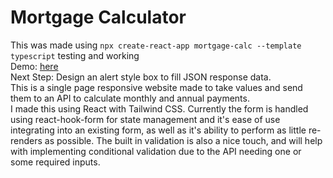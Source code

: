 # Mortgage Calculator 

This was made using ```npx create-react-app mortgage-calc --template typescript``` testing and working
<br>Demo: [here](https://mortgage-calculator-react-ts.herokuapp.com/)
<br>Next Step: Design an alert style box to fill JSON response data.
<br>This is a single page responsive website made to take values and send them to an API to calculate monthly and annual payments.
<br> I made this using React with Tailwind CSS. Currently the form is handled using react-hook-form for state management and it's ease of use integrating into an existing form, as well as it's ability to perform as little re-renders as possible. The built in validation is also a nice touch, and will help with implementing conditional validation due to the API needing one or some required inputs.
</p>
